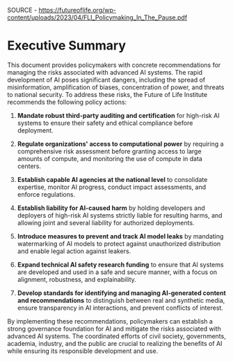 SOURCE - https://futureoflife.org/wp-content/uploads/2023/04/FLI_Policymaking_In_The_Pause.pdf

# Executive Summary

This document provides policymakers with concrete recommendations for managing the risks associated with advanced AI systems. The rapid development of AI poses significant dangers, including the spread of misinformation, amplification of biases, concentration of power, and threats to national security. To address these risks, the Future of Life Institute recommends the following policy actions:

1. **Mandate robust third-party auditing and certification** for high-risk AI systems to ensure their safety and ethical compliance before deployment.

2. **Regulate organizations' access to computational power** by requiring a comprehensive risk assessment before granting access to large amounts of compute, and monitoring the use of compute in data centers.

3. **Establish capable AI agencies at the national level** to consolidate expertise, monitor AI progress, conduct impact assessments, and enforce regulations.

4. **Establish liability for AI-caused harm** by holding developers and deployers of high-risk AI systems strictly liable for resulting harms, and allowing joint and several liability for authorized deployments.

5. **Introduce measures to prevent and track AI model leaks** by mandating watermarking of AI models to protect against unauthorized distribution and enable legal action against leakers.

6. **Expand technical AI safety research funding** to ensure that AI systems are developed and used in a safe and secure manner, with a focus on alignment, robustness, and explainability.

7. **Develop standards for identifying and managing AI-generated content and recommendations** to distinguish between real and synthetic media, ensure transparency in AI interactions, and prevent conflicts of interest.

By implementing these recommendations, policymakers can establish a strong governance foundation for AI and mitigate the risks associated with advanced AI systems. The coordinated efforts of civil society, governments, academia, industry, and the public are crucial to realizing the benefits of AI while ensuring its responsible development and use.


